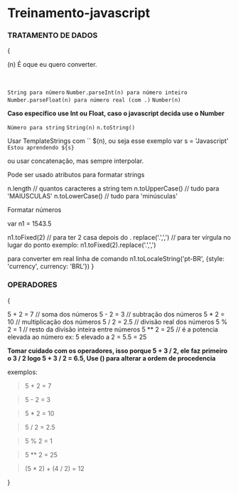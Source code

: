 # Treinamento-javascript

<h3>TRATAMENTO DE DADOS</h3>{

<p>(n) É oque eu quero converter.</p> 
<br>

`String para número`
`Number.parseInt(n) para número inteiro `
`Number.parseFloat(n) para número real (com .)`
`Number(n)`

<strong>Caso específico use Int ou Float, caso o javascript decida use o Number</strong>
<br>

`Número para string`
`String(n)`
`n.toString()`

Usar TemplateStrings com `` $(n), ou seja esse exemplo 
var s = 'Javascript'
`Estou aprendendo ${s}`

ou usar concatenação, mas sempre interpolar.

Pode ser usado atributos para formatar strings 

n.length // quantos caracteres a string tem
n.toUpperCase() // tudo para 'MAIUSCULAS'
n.toLowerCase() // tudo para 'minúsculas'

Formatar números 

var n1 = 1543.5

n1.toFixed(2) // para ter 2 casa depois do .
replace('.',',') // para ter vírgula no lugar do ponto
exemplo: n1.toFixed(2).replace('.',',')

para converter em real linha de comando
n1.toLocaleString('pt-BR', {style: 'currency', currency: 'BRL'})
}
<h3>OPERADORES</h3>{

5 + 2 = 7 // soma dos números
5 - 2 = 3 // subtração dos números
5 * 2 = 10 // multiplicação dos números
5 / 2 = 2.5 // divisão real dos números 
5 % 2 = 1 // resto da divisão inteira entre números
5 ** 2 = 25 // é a potencia elevada ao número ex: 5 elevado a 2 = 5.5 = 25

<strong>Tomar cuidado com os operadores, isso porque 5 + 3 / 2, ele faz primeiro o 3 / 2 logo 5 + 3 / 2 = 6.5, Use () para alterar a ordem de procedencia</strong>

exemplos: 
> 5 + 2 = 7 

> 5 - 2 = 3 

> 5 * 2 = 10

> 5 / 2 = 2.5

> 5 % 2 = 1

> 5 ** 2 = 25

> (5 * 2) + (4 / 2) = 12

}
